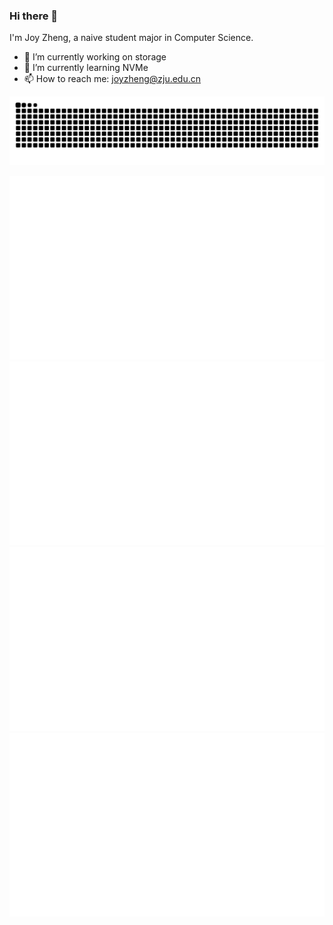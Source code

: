### Hi there 👋

I'm Joy Zheng, a naive student major in Computer Science.

<!--
**Joy-Zhe/Joy-Zhe** is a ✨ _special_ ✨ repository because its `README.md` (this file) appears on your GitHub profile.

Here are some ideas to get you started:

- 🔭 I’m currently working on ...
- 🌱 I’m currently learning ...
- 👯 I’m looking to collaborate on ...
- 🤔 I’m looking for help with ...
- 💬 Ask me about ...
- 📫 How to reach me: ...
- 😄 Pronouns: ...
- ⚡ Fun fact: ...
-->
- 🔭 I’m currently working on storage
- 🌱 I’m currently learning NVMe
- 📫 How to reach me: joyzheng@zju.edu.cn

![](https://raw.githubusercontent.com/Joy-Zhe/Joy-Zhe/output/github-contribution-grid-snake.svg)

![](https://raw.githubusercontent.com/Joy-Zhe/myGithubStats/master/generated/overview.svg#gh-dark-mode-only)
![](https://raw.githubusercontent.com/Joy-Zhe/myGithubStats/master/generated/overview.svg#gh-light-mode-only)
![](https://raw.githubusercontent.com/Joy-Zhe/myGithubStats/master/generated/languages.svg#gh-dark-mode-only)
![](https://raw.githubusercontent.com/Joy-Zhe/myGithubStats/master/generated/languages.svg#gh-light-mode-only)
